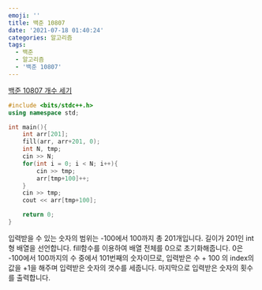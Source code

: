 ```yaml
---
emoji: ''
title: 백준 10807
date: '2021-07-18 01:40:24'
categories: 알고리즘
tags:
  - 백준
  - 알고리즘
  - '백준 10807'
---
```


[백준 10807 개수 세기](https://www.acmicpc.net/problem/10807)

```c++
#include <bits/stdc++.h>
using namespace std;

int main(){
    int arr[201];
    fill(arr, arr+201, 0);
    int N, tmp;
    cin >> N;
    for(int i = 0; i < N; i++){
        cin >> tmp;
        arr[tmp+100]++;
    }
    cin >> tmp;
    cout << arr[tmp+100];

    return 0;
}
```

입력받을 수 있는 숫자의 범위는 -100에서 100까지 총 201개입니다. 길이가 201인 int형 배열을 선언합니다.
fill함수를 이용하여 배열 전체를 0으로 초기화해줍니다. 0은 -100에서 100까지의 수 중에서 101번째의 숫자이므로, 입력받은 수 + 100 의 index의 값을 +1을 해주며 입력받은 숫자의 갯수를 세줍니다.
마지막으로 입력받은 숫자의 횟수를 출력합니다.

```toc

```
